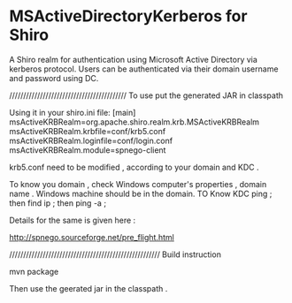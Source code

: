 # MSActiveDirectoryKerberos for Shiro

A Shiro realm for authentication using Microsoft Active Directory via kerberos protocol.
Users can be authenticated via their domain username and password using DC. 

//////////////////////////////////////////
To use put the generated JAR in classpath

Using it in your shiro.ini file:
[main]
msActiveKRBRealm=org.apache.shiro.realm.krb.MSActiveKRBRealm
msActiveKRBRealm.krbfile=conf/krb5.conf
msActiveKRBRealm.loginfile=conf/login.conf
msActiveKRBRealm.module=spnego-client


krb5.conf need to be modified , according to your domain and KDC .

To know you domain , check Windows computer's properties , domain name . Windows machine should be in the domain.
TO Know KDC ping <domina> ; then find ip ; then ping -a <that ip> ;

Details for the same is given here :

http://spnego.sourceforge.net/pre_flight.html


//////////////////////////////////////////////////////
Build instruction

mvn package 

Then use the geerated jar in the classpath .
